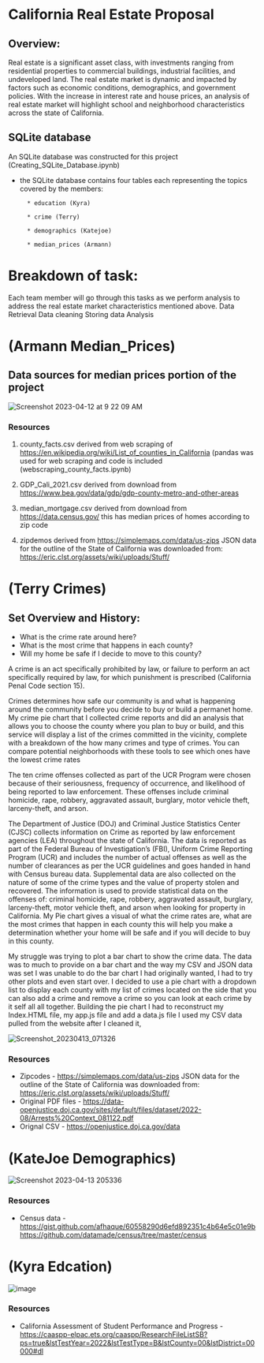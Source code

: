 # California Real Estate Proposal

## Overview:

Real estate is a significant asset class, with investments ranging from residential properties to commercial buildings, industrial facilities, and undeveloped land. The real estate market is dynamic and impacted by factors such as economic conditions, demographics, and government policies. With the increase in interest rate and house prices, an analysis of real estate market will highlight school and neighborhood characteristics across the state of California.

## SQLite database
An SQLite database was constructed for this project (Creating_SQLite_Database.ipynb)
  * the SQLite database contains four tables each representing the topics covered by the members:
  
          * education (Kyra)
          
          * crime (Terry)
          
          * demographics (Katejoe)
          
          * median_prices (Armann)
          
          
# Breakdown of task:
Each team member will go through this tasks as we perform analysis to address the real estate market characteristics mentioned above.
Data Retrieval
Data cleaning
Storing data
Analysis

 
# (Armann Median_Prices)
## Data sources for median prices portion of the project

![Screenshot 2023-04-12 at 9 22 09 AM](https://user-images.githubusercontent.com/115322974/231520736-1dea4ca5-7d30-4d2f-b435-d268fb21705d.png)

### Resources
  1) county_facts.csv 
        derived from web scraping of  https://en.wikipedia.org/wiki/List_of_counties_in_California
        (pandas was used for web scraping and code is included (webscraping_county_facts.ipynb)
        
  2) GDP_Cali_2021.csv
        derived from download from https://www.bea.gov/data/gdp/gdp-county-metro-and-other-areas
  
  3) median_mortgage.csv 
        derived from download from https://data.census.gov/
        this has median prices of homes according to zip code 
        
  4) zipdemos 
        derived from https://simplemaps.com/data/us-zips
 JSON data for the outline of the State of California was downloaded from: https://eric.clst.org/assets/wiki/uploads/Stuff/

# (Terry Crimes)
## Set Overview and History:
- What is the crime rate around here?
- What is the most crime that happens in each county?
- Will my home be safe if I decide to move to this county?

A crime is an act specifically prohibited by law, or failure to perform an act specifically required by law, for which punishment is prescribed (California Penal Code section 15). 

Crimes determines how safe our community is and what is happening around the community before you decide to buy or build a permanet home. My crime pie chart that I collected crime reports and did an analysis that allows you to choose the county where you plan to buy or build, and this service will display a list of the crimes committed in the vicinity, complete with a breakdown of the how many crimes and type of crimes. You can compare potential neighborhoods with these tools to see which ones have the lowest crime rates

The ten crime offenses collected as part of the UCR Program were chosen because of their seriousness, frequency of occurrence, and likelihood of being reported to law enforcement. These offenses include criminal homicide, rape, robbery, aggravated assault, burglary, motor vehicle theft, larceny-theft, and arson.

The Department of Justice (DOJ) and Criminal Justice Statistics Center (CJSC) collects information on Crime as reported by law enforcement agencies (LEA) throughout the state of California. The data is reported as part of the Federal Bureau of Investigation’s (FBI), Uniform Crime Reporting Program (UCR) and includes the number of actual offenses as well as the number of clearances as per the UCR guidelines and goes handed in hand with Census bureau data. Supplemental data are also collected on the nature of some of the crime types and the value of property stolen and recovered. The information is used to provide statistical data on the offenses of: criminal homicide, rape, robbery, aggravated assault, burglary, larceny-theft, motor vehicle theft, and arson when looking for property in California. My Pie chart gives a visual of what the crime rates are, what are the most crimes that happen in each county this will help you make a determination whether your home will be safe and if you will decide to buy in this county.

My struggle was trying to plot a bar chart to show the crime data. The data was to much to provide on a bar chart and the way my CSV and JSON data was set I was unable to do the bar chart I had originally wanted, I had to try other plots and even start over. I decided to use a pie chart with a dropdown list to display each county with my list of crimes located on the side that you can also add a crime and remove a crime so you can look at each crime by it self all all together. Building the pie chart I had to reconstruct my Index.HTML file, my app.js file and add a data.js file I used my CSV data pulled from the website after I cleaned it, 

![Screenshot_20230413_071326](https://user-images.githubusercontent.com/112741203/231925124-5938fe38-205b-42aa-8665-78e637882242.png)

### Resources
- Zipcodes - https://simplemaps.com/data/us-zips
 JSON data for the outline of the State of California was downloaded from:    https://eric.clst.org/assets/wiki/uploads/Stuff/
- Original PDF files - https://data-openjustice.doj.ca.gov/sites/default/files/dataset/2022-08/Arrests%20Context_081122.pdf
- Orignal CSV - https://openjustice.doj.ca.gov/data

# (KateJoe Demographics)
![Screenshot 2023-04-13 205336](https://user-images.githubusercontent.com/112741203/231937698-51c5c2f4-e5a0-45e8-a0e5-76cb6226e7cf.png)

### Resources
- Census data - https://gist.github.com/afhaque/60558290d6efd892351c4b64e5c01e9b
https://github.com/datamade/census/tree/master/census

# (Kyra Edcation)
![image](https://user-images.githubusercontent.com/112741203/231937747-7c0942ce-9aac-42e7-aeb5-6c53738f6710.png)

### Resources
- California Assessment of Student Performance and Progress - https://caaspp-elpac.ets.org/caaspp/ResearchFileListSB?ps=true&lstTestYear=2022&lstTestType=B&lstCounty=00&lstDistrict=00000#dl




